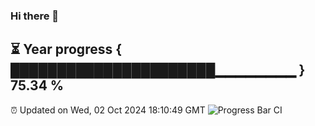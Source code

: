 ### Hi there 👋
⏳ Year progress { ██████████████████████▁▁▁▁▁▁▁▁ } 75.34 %
---
⏰ Updated on Wed, 02 Oct 2024 18:10:49 GMT
![Progress Bar CI](https://github.com/Moyi321/Moyi321/workflows/Progress%20Bar%20CI/badge.svg)
